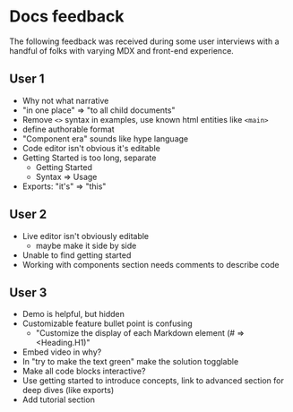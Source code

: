 # Docs feedback

The following feedback was received during some user
interviews with a handful of folks with varying MDX
and front-end experience.

## User 1

- Why not what narrative
- "in one place" => "to all child documents"
- Remove `<>` syntax in examples, use known html entities like `<main>`
- define authorable format
- "Component era" sounds like hype language
- Code editor isn't obvious it's editable
- Getting Started is too long, separate
  - Getting Started
  - Syntax => Usage
- Exports: "it's" => "this"

## User 2

- Live editor isn't obviously editable
  - maybe make it side by side
- Unable to find getting started
- Working with components section needs comments to describe code

## User 3

- Demo is helpful, but hidden
- Customizable feature bullet point is confusing
  - "Customize the display of each Markdown element (# => <Heading.H1)"
- Embed video in why?
- In "try to make the text green" make the solution togglable
- Make all code blocks interactive?
- Use getting started to introduce concepts, link to advanced section for deep dives (like exports)
- Add tutorial section
